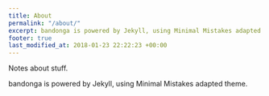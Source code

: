 ```yaml
---
title: About
permalink: "/about/"
excerpt: bandonga is powered by Jekyll, using Minimal Mistakes adapted theme.
footer: true
last_modified_at: 2018-01-23 22:22:23 +00:00
---
```


Notes about stuff.

bandonga is powered by Jekyll, using Minimal Mistakes adapted theme.
